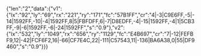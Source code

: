 {"len":"2","data":{"v1":{"lx":"92","ly":"69","rx":"221","ry":"171","fc":"57B1FF","cr":"4|-3|C9E6FF,-5|-14|1592FF,-10|-4|1592FF,8|5|FBFDFF,6|-7|D8EDFF,-4|-15|1592FF,-4|1|5CB3FF,-9|-6|1592FF,-6|-24|1592FF","s":"0.9"},"v2":{"lx":"532","ly":"1049","rx":"656","ry":"1129","fc":"E4B697","cr":"7|-12|FEFBF9,12|-42|FCF6F2,16|-66|CF7E4C,22|-111|C57543,11|-136|BA6A38,0|55|DF9460","s":"0.9"}}}


